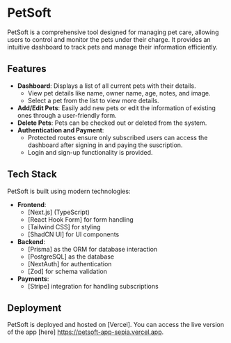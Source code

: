 # PetSoft

PetSoft is a comprehensive tool designed for managing pet care, allowing users to control and monitor the pets under their charge. It provides an intuitive dashboard to track pets and manage their information efficiently.

## Features

- **Dashboard**: Displays a list of all current pets with their details.
  - View pet details like name, owner name, age, notes, and image.
  - Select a pet from the list to view more details.
- **Add/Edit Pets**: Easily add new pets or edit the information of existing ones through a user-friendly form.
- **Delete Pets**: Pets can be checked out or deleted from the system.
- **Authentication and Payment**:
  - Protected routes ensure only subscribed users can access the dashboard after signing in and paying the suscription.
  - Login and sign-up functionality is provided.

## Tech Stack

PetSoft is built using modern technologies:

- **Frontend**:
  - [Next.js] (TypeScript)
  - [React Hook Form] for form handling
  - [Tailwind CSS] for styling
  - [ShadCN UI] for UI components
- **Backend**:
  - [Prisma] as the ORM for database interaction
  - [PostgreSQL] as the database
  - [NextAuth] for authentication
  - [Zod] for schema validation
- **Payments**:
  - [Stripe] integration for handling subscriptions

## Deployment

PetSoft is deployed and hosted on [Vercel]. You can access the live version of the app [here] https://petsoft-app-sepia.vercel.app.
